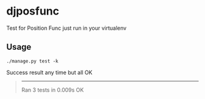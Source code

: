 # djposfunc

Test for Position Func just run in your virtualenv


## Usage
```
./manage.py test -k
```

Success result any time but all OK

> ----------------------------------------------------------------------
> Ran 3 tests in 0.009s
> OK